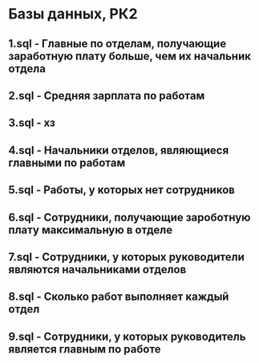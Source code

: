 # Базы данных, РК2
## 1.sql - Главные по отделам, получающие заработную плату больше, чем их начальник отдела
## 2.sql - Средняя зарплата по работам
## 3.sql - хз
## 4.sql - Начальники отделов, являющиеся главными по работам
## 5.sql - Работы, у которых нет сотрудников
## 6.sql - Сотрудники, получающие зароботную плату максимальную в отделе
## 7.sql - Сотрудники, у которых руководители являются начальниками отделов
## 8.sql - Сколько работ выполняет каждый отдел
## 9.sql - Сотрудники, у которых руководитель является главным по работе
